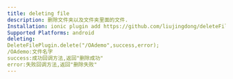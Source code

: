 ```yaml
---
title: deleting file 
description: 删除文件夹以及文件夹里面的文件.
Installation: ionic plugin add https://github.com/liujingdong/deleteFilePlugin.git
Supported Platforms: android
deleting:
DeleteFilePlugin.delete("/OAdemo",success,error);
/OAdemo:文件名字
success:成功回调方法,返回"删除成功"
error:失败回调方法,返回"删除失败"
---
```


